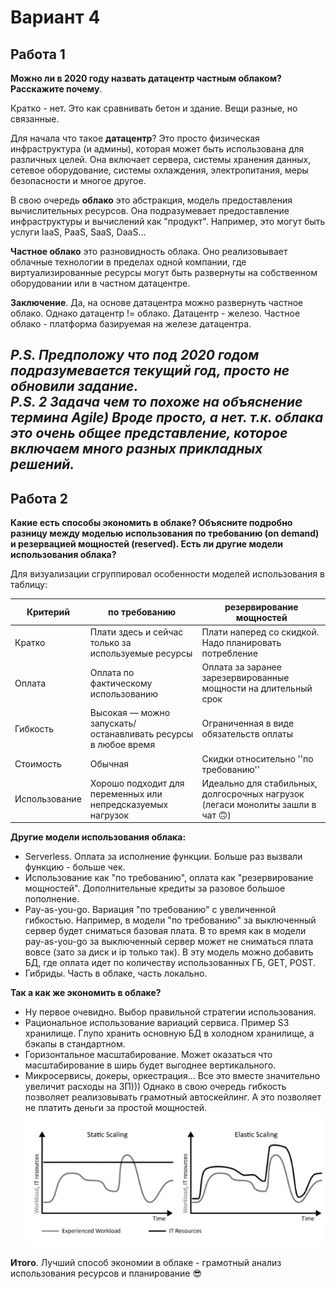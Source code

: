 # Вариант 4

## Работа 1

**Можно ли в 2020 году назвать датацентр частным облаком? Расскажите почему**.

Кратко - нет. Это как сравнивать бетон и здание. Вещи разные, но связанные.

Для начала что такое **датацентр**? Это просто физическая инфраструктура (и админы), которая может быть использована для
различных целей. Она включает сервера, системы хранения данных, сетевое оборудование, системы охлаждения,
электропитания, меры безопасности и многое другое.

В свою очередь **облако** это абстракция, модель предоставления вычислительных ресурсов. Она подразумевает предоставление
инфраструктуры и вычислений как "продукт". Например, это могут быть услуги IaaS, PaaS, SaaS, DaaS...

**Частное облако** это разновидность облака. Оно реализовывает облачные технологии в пределах одной компании, где
виртуализированные ресурсы могут быть развернуты на собственном оборудовании или в частном датацентре.

**Заключение**. Да, на основе датацентра можно развернуть частное облако. Однако датацентр != облако. Датацентр - железо.
Частное облако - платформа базируемая на железе датацентра.

*P.S. Предположу что под 2020 годом подразумевается текущий год, просто не обновили задание.*  
*P.S. 2 Задача чем то похоже на объяснение термина Agile)  Вроде просто, а нет. т.к. облака это очень общее
представление, которое включаем много разных прикладных решений.*
---

## Работа 2

**Какие есть способы экономить в облаке? Объясните подробно разницу между моделью использования по требованию (on
demand) и резервацией мощностей (reserved). Есть ли другие модели использования облака?**

Для визуализации сгруппировал особенности моделей использования в таблицу:

| Критерий      | по требованию                                                 | резервирование мощностей                                                        |
|---------------|---------------------------------------------------------------|---------------------------------------------------------------------------------|
| Кратко        | Плати здесь и сейчас только за используемые ресурсы           | Плати наперед со скидкой. Надо планировать потребление                          |
| Оплата        | Оплата по фактическому использованию                          | Оплата за заранее зарезервированные мощности на длительный срок                 |
| Гибкость      | Высокая — можно запускать/останавливать ресурсы в любое время | Ограниченная в виде обязательств оплаты                                         |
| Стоимость     | Обычная                                                       | Скидки относительно ''по требованию''                                           |
| Использование | Хорошо подходит для переменных или непредсказуемых нагрузок   | Идеально для стабильных, долгосрочных нагрузок (легаси монолиты зашли в чат 🙃) |

**Другие модели использования облака:**

- Serverless. Оплата за исполнение функции. Больше раз вызвали функцию - больше чек.
- Использование как "по требованию", оплата как "резервирование мощностей". Дополнительные кредиты за разовое большое
  пополнение.
- Pay-as-you-go. Вариация "по требованию" с увеличенной гибкостью. Например, в модели "по требованию" за выключенный
  сервер будет сниматься базовая плата. В то время как в модели pay-as-you-go за выключенный сервер может не сниматься
  плата вовсе (зато за диск и ip только так). В эту модель можно добавить БД, где оплата идет по количеству
  использованных ГБ, GET, POST.
- Гибриды. Часть в облаке, часть локально.

**Так а как же экономить в облаке?**

- Ну первое очевидно. Выбор правильной стратегии использования.
- Рациональное использование вариаций сервиса. Пример S3 хранилище. Глупо хранить основную БД в холодном хранилище, а
  бэкапы в стандартном.
- Горизонтальное масштабирование. Может оказаться что масштабирование в ширь будет выгоднее вертикального.
- Микросервисы, докеры, оркестрация... Все это вместе значительно увеличит расходы на ЗП))) Однако в свою очередь
  гибкость позволяет реализовывать грамотный автоскейлинг. А это позволяет не платить деньги за простой мощностей.
![It's works](img/q_scaling.png)

**Итого**. Лучший способ экономии в облаке - грамотный анализ использования ресурсов и планирование 😎